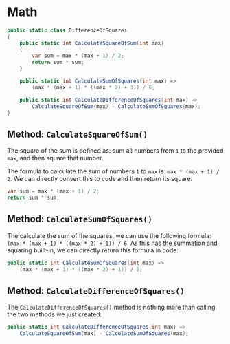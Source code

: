 # Math

```csharp
public static class DifferenceOfSquares
{
    public static int CalculateSquareOfSum(int max)
    {
        var sum = max * (max + 1) / 2;
        return sum * sum;
    }

    public static int CalculateSumOfSquares(int max) =>
        (max * (max + 1) * ((max * 2) + 1)) / 6;

    public static int CalculateDifferenceOfSquares(int max) =>
        CalculateSquareOfSum(max) - CalculateSumOfSquares(max);
}
```

## Method: `CalculateSquareOfSum()`

The square of the sum is defined as: sum all numbers from `1` to the provided `max`, and then square that number.

The formula to calculate the sum of numbers `1` to `max` is: `max * (max + 1) / 2`.
We can directly convert this to code and then return its square:

```csharp
var sum = max * (max + 1) / 2;
return sum * sum;
```

## Method: `CalculateSumOfSquares()`

The calculate the sum of the squares, we can use the following formula: `(max * (max + 1) * ((max * 2) + 1)) / 6`.
As this has the summation and squaring built-in, we can directly return this formula in code:

```csharp
public static int CalculateSumOfSquares(int max) =>
    (max * (max + 1) * ((max * 2) + 1)) / 6;
```

## Method: `CalculateDifferenceOfSquares()`

The `CalculateDifferenceOfSquares()` method is nothing more than calling the two methods we just created:

```csharp
public static int CalculateDifferenceOfSquares(int max) =>
    CalculateSquareOfSum(max) - CalculateSumOfSquares(max);
```
